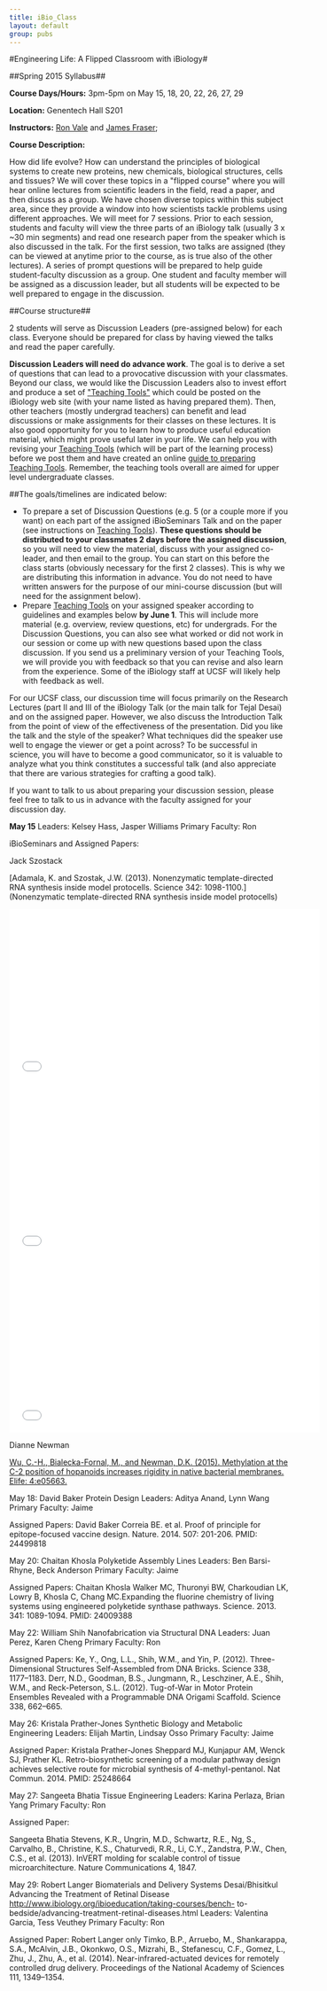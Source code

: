 ```yaml
---
title: iBio_Class
layout: default
group: pubs
---
```


#Engineering Life:  A Flipped Classroom with iBiology#

##Spring 2015 Syllabus##

**Course Days/Hours:** 3pm-5pm on May 15, 18, 20, 22, 26, 27, 29

**Location:** Genentech Hall S201

**Instructors:** [Ron Vale](Ron.Vale@ucsf.edu) and [James Fraser](jfraser@fraserlab.com);

**Course Description:**

How did life evolve?  How can understand the principles of biological systems to create new proteins, new chemicals, biological structures, cells and tissues?  We will cover these topics in a "flipped course" where you will hear online lectures from scientific leaders in the field, read a paper, and then discuss as a group.  We have chosen diverse topics within this subject area, since they provide a window into how scientists tackle problems using different approaches.  We will meet for 7 sessions.  Prior to each session, students and faculty will view the three parts of an iBiology talk (usually 3 x ~30 min segments) and read one research paper from the speaker which is also discussed in the talk.  For the first session, two talks are assigned (they can be viewed at anytime prior to the course, as is true also of the other lectures).  A series of prompt questions will be prepared to help guide student-faculty discussion as a group.  One student and faculty member will be assigned as a discussion leader, but all students will be expected to be well prepared to engage in the discussion.  


##Course structure##

2 students will serve as Discussion Leaders (pre-assigned below) for each class.  Everyone should be prepared for class by having viewed the talks and read the paper carefully.

**Discussion Leaders will need do advance work**.  The goal is to derive a set of questions that can lead to a provocative discussion with your classmates.   Beyond our class, we would like the Discussion Leaders also to invest effort and produce a set of ["Teaching Tools"](/flipped/teaching_tools/) which could be posted on the iBiology web site (with your name listed as having prepared them).  Then, other teachers (mostly undergrad teachers) can benefit and lead discussions or make assignments for their classes on these lectures.  It is also good opportunity for you to learn how to produce useful education material, which might prove useful later in your life.  We can help you with revising your [Teaching Tools](/flipped/teaching_tools/) (which will be part of the learning process) before we post them and have created an online [guide to preparing Teaching Tools](/flipped/teaching_tools/).  Remember, the teaching tools overall are aimed for upper level undergraduate classes.

##The goals/timelines are indicated below:
- To prepare a set of Discussion Questions  (e.g. 5 (or a couple more if you want) on each part of the assigned iBioSeminars Talk and on the paper (see instructions on [Teaching Tools](/flipped/teaching_tools/)).  **These questions should be distributed to your classmates 2 days before the assigned discussion**, so you will need to view the material, discuss with your assigned co-leader, and then email to the group.  You can start on this before the class starts (obviously necessary for the first 2 classes).  This is why we are distributing this information in advance.   You do not need to have written answers for the purpose of our mini-course discussion (but will need for the assignment below).
- Prepare [Teaching Tools](/flipped/teaching_tools/) on your assigned speaker according to guidelines and examples below **by June 1**.  This will include more material (e.g. overview, review questions, etc) for undergrads.  For the Discussion Questions, you can also see what worked or did not work in our session or come up with new questions based upon the class discussion.  If you send us a preliminary version of your Teaching Tools, we will provide you with feedback so that you can revise and also learn from the experience.  Some of the iBiology staff at UCSF will likely help with feedback as well.

For our UCSF class, our discussion time will focus primarily on the Research Lectures (part II and III of the iBiology Talk (or the main talk for Tejal Desai) and on the assigned paper.   However, we also discuss the Introduction Talk from the point of view of the effectiveness of the presentation.  Did you like the talk and the style of the speaker?  What techniques did the speaker use well to engage the viewer or get a point across?  To be successful in science, you will have to become a good communicator, so it is valuable to analyze what you think constitutes a successful talk (and also appreciate that there are various strategies for crafting a good talk).

If you want to talk to us about preparing your discussion session, please feel free to talk to us in advance with the faculty assigned for your discussion day.


**May 15**
Leaders: Kelsey Hass, Jasper Williams
Primary Faculty:	Ron

iBioSeminars and Assigned Papers:

Jack Szostack

[Adamala, K. and Szostak, J.W. (2013). Nonenzymatic template-directed RNA synthesis inside model protocells.  Science 342: 1098-1100.](Nonenzymatic template-directed RNA synthesis inside model protocells)

<div class="video-container">
         <iframe src="//www.youtube.com/embed/PqPGOhXoprU" frameborder="0" width="560" height="315"></iframe>
</div>


<div class="video-container">
         <iframe src="//www.youtube.com/embed/CJ5jh33OiOA" frameborder="0" width="560" height="315"></iframe>
</div>

<div class="video-container">
         <iframe src="//www.youtube.com/embed/jfq5-i8xoIU" frameborder="0" width="560" height="315"></iframe>
</div>

Dianne Newman

[Wu, C.-H., Bialecka-Fornal, M., and Newman, D.K. (2015). Methylation at the C-2 position of hopanoids increases rigidity in native bacterial membranes. Elife: 4:e05663.](http://www.ncbi.nlm.nih.gov/pmc/articles/pmid/25599566/)


May 18:	David Baker			Protein Design
Leaders:	           Aditya Anand, Lynn Wang
Primary Faculty:	Jaime

Assigned Papers:
David Baker
Correia BE. et al. Proof of principle for epitope-focused vaccine design. Nature. 2014. 507: 201-206. PMID: 24499818


May 20:   	Chaitan Khosla		Polyketide Assembly Lines
Leaders:	           Ben Barsi-Rhyne, Beck Anderson
Primary Faculty:	Jaime

Assigned Papers:
Chaitan Khosla
Walker MC, Thuronyi BW, Charkoudian LK, Lowry B, Khosla C, Chang MC.Expanding the fluorine chemistry of living systems using engineered polyketide synthase pathways. Science. 2013. 341: 1089-1094.  PMID: 24009388

May 22:	William Shih  		Nanofabrication via Structural DNA
Leaders:    	      Juan Perez, Karen Cheng
Primary Faculty:  Ron

Assigned Papers:
Ke, Y., Ong, L.L., Shih, W.M., and Yin, P. (2012). Three-Dimensional Structures Self-Assembled from DNA Bricks. Science 338, 1177–1183.
Derr, N.D., Goodman, B.S., Jungmann, R., Leschziner, A.E., Shih, W.M., and Reck-Peterson, S.L. (2012). Tug-of-War in Motor Protein Ensembles Revealed with a Programmable DNA Origami Scaffold. Science 338, 662–665.


May 26:	Kristala Prather-Jones	Synthetic Biology and Metabolic Engineering
Leaders:	           Elijah Martin, Lindsay Osso
Primary Faculty:	Jaime

Assigned Paper:
Kristala Prather-Jones
Sheppard MJ, Kunjapur AM, Wenck SJ, Prather KL. Retro-biosynthetic screening of a modular pathway design achieves selective route for microbial synthesis of 4-methyl-pentanol. Nat Commun. 2014. PMID: 25248664

May 27:  	Sangeeta Bhatia		Tissue Engineering
Leaders:	           Karina Perlaza, Brian Yang
Primary Faculty:	Ron

Assigned Paper:

Sangeeta Bhatia
Stevens, K.R., Ungrin, M.D., Schwartz, R.E., Ng, S., Carvalho, B., Christine, K.S., Chaturvedi, R.R., Li, C.Y., Zandstra, P.W., Chen, C.S., et al. (2013). InVERT molding for scalable control of tissue microarchitecture. Nature Communications 4, 1847.


May 29:   	Robert Langer		Biomaterials and Delivery Systems
		Desai/Bhisitkul	Advancing the Treatment of Retinal Disease
				http://www.ibiology.org/ibioeducation/taking-courses/bench-						to-bedside/advancing-treatment-retinal-diseases.html
Leaders:		Valentina Garcia, Tess Veuthey
Primary Faculty:	Ron

Assigned Paper:
Robert Langer only
Timko, B.P., Arruebo, M., Shankarappa, S.A., McAlvin, J.B., Okonkwo, O.S., Mizrahi, B., Stefanescu, C.F., Gomez, L., Zhu, J., Zhu, A., et al. (2014). Near-infrared-actuated devices for remotely controlled drug delivery. Proceedings of the National Academy of Sciences 111, 1349–1354.
